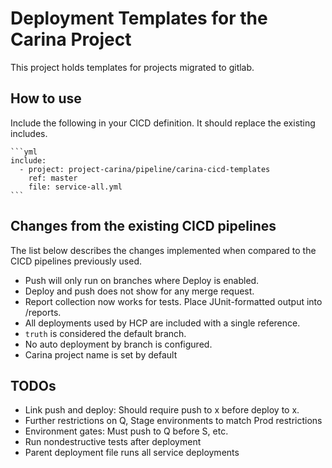# Deployment Templates for the Carina Project
This project holds templates for projects migrated to gitlab.  

## How to use

Include the following in your CICD definition.  It should replace the existing includes. 
    
    ```yml
    include:
      - project: project-carina/pipeline/carina-cicd-templates
        ref: master
        file: service-all.yml
    ```



## Changes from the existing CICD pipelines
The list below describes the changes implemented when compared to the CICD pipelines previously used.
- Push will only run on branches where Deploy is enabled.
- Deploy and push does not show for any merge request.
- Report collection now works for tests.  Place JUnit-formatted output into /reports.
- All deployments used by HCP are included with a single reference.
- ```truth``` is considered the default branch.
- No auto deployment by branch is configured. 
- Carina project name is set by default

## TODOs
- Link push and deploy:  Should require push to x before deploy to x.
- Further restrictions on Q, Stage environments to match Prod restrictions
- Environment gates:  Must push to Q before S, etc.  
- Run nondestructive tests after deployment
- Parent deployment file runs all service deployments
